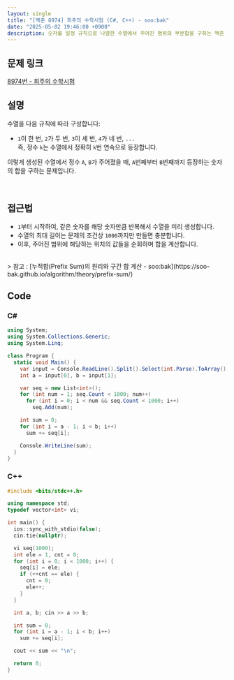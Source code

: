 ```yaml
---
layout: single
title: "[백준 8974] 희주의 수학시험 (C#, C++) - soo:bak"
date: "2025-05-02 19:46:00 +0900"
description: 숫자를 일정 규칙으로 나열한 수열에서 주어진 범위의 부분합을 구하는 백준 8974번 희주의 수학시험 문제의 C# 및 C++ 풀이 및 해설
---
```


## 문제 링크
[8974번 - 희주의 수학시험](https://www.acmicpc.net/problem/8974)

## 설명
수열을 다음 규칙에 따라 구성합니다:

- `1`이 한 번, `2`가 두 번, `3`이 세 번, `4`가 네 번, `...` <br>
  즉, 정수 `k`는 수열에서 정확히 `k`번 연속으로 등장합니다.

이렇게 생성된 수열에서 정수 `A`, `B`가 주어졌을 때, `A`번째부터 `B`번째까지 등장하는 숫자의 합을 구하는 문제입니다.

<br>

## 접근법

- `1`부터 시작하여, 같은 숫자를 해당 숫자만큼 반복해서 수열을 미리 생성합니다.
- 수열의 최대 길이는 문제의 조건상 `1000`까지만 만들면 충분합니다.
- 이후, 주어진 범위에 해당하는 위치의 값들을 순회하며 합을 계산합니다.

<br>
> 참고 : [누적합(Prefix Sum)의 원리와 구간 합 계산 - soo:bak](https://soo-bak.github.io/algorithm/theory/prefix-sum/)

<br>

## Code

### C#

```csharp
using System;
using System.Collections.Generic;
using System.Linq;

class Program {
  static void Main() {
    var input = Console.ReadLine().Split().Select(int.Parse).ToArray();
    int a = input[0], b = input[1];

    var seq = new List<int>();
    for (int num = 1; seq.Count < 1000; num++)
      for (int i = 0; i < num && seq.Count < 1000; i++)
        seq.Add(num);

    int sum = 0;
    for (int i = a - 1; i < b; i++)
      sum += seq[i];

    Console.WriteLine(sum);
  }
}
```

### C++

```cpp
#include <bits/stdc++.h>

using namespace std;
typedef vector<int> vi;

int main() {
  ios::sync_with_stdio(false);
  cin.tie(nullptr);

  vi seq(1000);
  int ele = 1, cnt = 0;
  for (int i = 0; i < 1000; i++) {
    seq[i] = ele;
    if (++cnt == ele) {
      cnt = 0;
      ele++;
    }
  }

  int a, b; cin >> a >> b;

  int sum = 0;
  for (int i = a - 1; i < b; i++)
    sum += seq[i];

  cout << sum << "\n";

  return 0;
}
```

